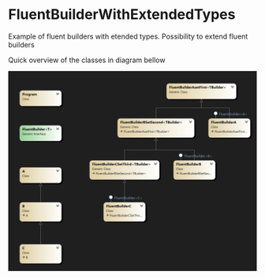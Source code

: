 # FluentBuilderWithExtendedTypes
Example of fluent builders with etended types. Possibility to extend fluent builders

Quick overview of the classes in diagram bellow

![alt text](classDiagram.png)
